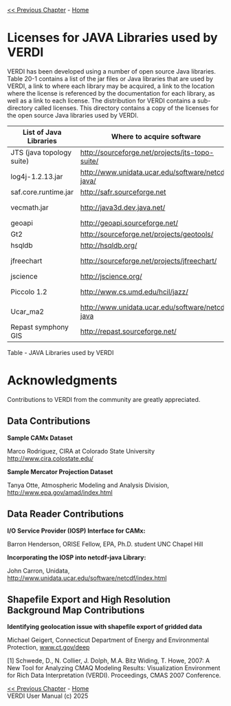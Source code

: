 <!-- BEGIN COMMENT -->
  
[<< Previous Chapter](VERDI_ch19.md) - [Home](README.md)

<!-- END COMMENT -->

Licenses for JAVA Libraries used by VERDI
=========================================

VERDI has been developed using a number of open source Java libraries. Table 20-1 contains a list of the jar files or Java libraries that are used by VERDI, a link to where each library may be acquired, a link to the location where the license is referenced by the documentation for each library, as well as a link to each license. The distribution for VERDI contains a sub-directory called licenses. This directory contains a copy of the licenses for the open source Java libraries used by VERDI.

| **List of Java Libraries** | **Where to acquire software**                       | **Reference to Software License for Software**                                                   | **Link to license or the specific license number**      |
|----------------------------|-----------------------------------------------------|--------------------------------------------------------------------------------------------------|---------------------------------------------------------|
| JTS (java topology suite)  | <http://sourceforge.net/projects/jts-topo-suite/>   | <http://www.vividsolutions.com/JTS/jts_frame.htm>                                                | <http://www.gnu.org/copyleft/lesser.html>               |
| log4j-1.2.13.jar           | <http://www.unidata.ucar.edu/software/netcdf-java/> |                                                                                                  | <http://logging.apache.org/log4j/1.2/license.html>      |
| saf.core.runtime.jar       | <http://safr.sourceforge.net>                       | <http://www.eclipse.org/stp/cf/saf/SAFcore.html>                                                 | <http://www.eclipse.org/legal/epl-v10.html>             |
| vecmath.jar                | <http://java3d.dev.java.net/>                       | <https://vecmath.dev.java.net/>                                                                  | <http://www.gnu.org/licenses/old-licenses/gpl-2.0.html> |
| geoapi                     | <http://geoapi.sourceforge.net/>                    | <http://www.codeplex.com/GeoAPI/license>                                                         | LGPL V2.1, Feb. 1999                                    |
| Gt2                        | <http://sourceforge.net/projects/geotools/>         | <http://docs.codehaus.org/display/GEOTDOC/00+Source+License>                                     | <http://www.gnu.org/licenses/lgpl-2.1.txt>              |
| hsqldb                     | <http://hsqldb.org/>                                |                                                                                                  | <http://hsqldb.org/web/hsqlLicense.html>                |
| jfreechart                 | <http://sourceforge.net/projects/jfreechart/>       | <http://developer.vrjuggler.org/browser/trunk/juggler/external/jfreechart/LICENSE.txt?rev=15441> | LGPL V2.1, Feb. 1999                                    |
| jscience                   | <http://jscience.org/>                              | <http://swik.net/Jean-Marie-Dautelle>                                                            | <http://swik.net/License:BSD/BSD+License+Text>          |
| Piccolo 1.2                | <http://www.cs.umd.edu/hcil/jazz/>                  | <http://www.cs.umd.edu/hcil/jazz/download/open-source.shtml>                                     | <http://opensource.org/licenses/bsd-license.php>        |
| Ucar_ma2                  | <http://www.unidata.ucar.edu/software/netcdf-java>  | <http://www.unidata.ucar.edu/software/netcdf-java/>                                              | <http://www.gnu.org/copyleft/lesser.html>               |
| Repast symphony GIS        | <http://repast.sourceforge.net/>                    |                                                                                                  | <http://repast.sourceforge.net/repast-license.html>     |

<span id="_Ref323231980" class="anchor"></span>Table - JAVA Libraries used by VERDI

Acknowledgments
===============

Contributions to VERDI from the community are greatly appreciated.

Data Contributions
------------------

<span id="_Toc292295118" class="anchor"></span>**Sample CAMx Dataset**

Marco Rodriguez, CIRA at Colorado State University <http://www.cira.colostate.edu/>

<span id="_Toc292295119" class="anchor"></span>**Sample Mercator Projection Dataset**

Tanya Otte, Atmospheric Modeling and Analysis Division, <http://www.epa.gov/amad/index.html>

Data Reader Contributions
-------------------------

<span id="_Toc292295121" class="anchor"></span>**I/O Service Provider (IOSP) Interface for CAMx:**

Barron Henderson, ORISE Fellow, EPA, Ph.D. student UNC Chapel Hill

<span id="_Toc292295122" class="anchor"></span>**Incorporating the IOSP into netcdf-java Library:**

John Carron, Unidata, <http://www.unidata.ucar.edu/software/netcdf/index.html>

Shapefile Export and High Resolution Background Map Contributions
------------------------------
<span id="_Toc292295122" class="anchor"></span>**Identifying geolocation issue with shapefile export of gridded data**

Michael Geigert, Connecticut Department of Energy and Environmental Protection, www.ct.gov/deep



[1] Schwede, D., N. Collier, J. Dolph, M.A. Bitz Widing, T. Howe, 2007: A New Tool for Analyzing CMAQ Modeling Results: Visualization Environment for Rich Data Interpretation (VERDI). Proceedings, CMAS 2007 Conference.

<!-- BEGIN COMMENT -->

[<< Previous Chapter](VERDI_ch19.md) - [Home](README.md)<br>
VERDI User Manual (c) 2025<br>

<!-- END COMMENT -->

